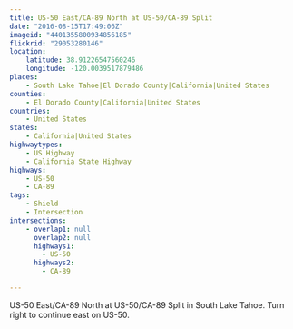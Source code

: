 ```yaml
---
title: US-50 East/CA-89 North at US-50/CA-89 Split
date: "2016-08-15T17:49:06Z"
imageid: "4401355800934856185"
flickrid: "29053280146"
location:
    latitude: 38.91226547560246
    longitude: -120.0039517879486
places:
    - South Lake Tahoe|El Dorado County|California|United States
counties:
    - El Dorado County|California|United States
countries:
    - United States
states:
    - California|United States
highwaytypes:
    - US Highway
    - California State Highway
highways:
    - US-50
    - CA-89
tags:
    - Shield
    - Intersection
intersections:
    - overlap1: null
      overlap2: null
      highways1:
        - US-50
      highways2:
        - CA-89

---
```

US-50 East/CA-89 North at US-50/CA-89 Split in South Lake Tahoe.  Turn right to continue east on US-50.